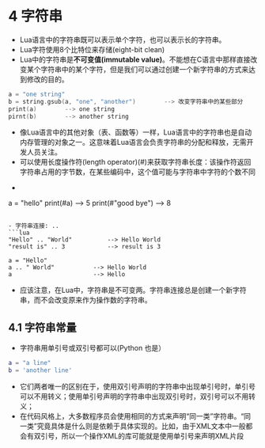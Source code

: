 # 4 字符串
- Lua语言中的字符串既可以表示单个字符，也可以表示长的字符串。
- Lua字符使用8个比特位来存储(eight-bit clean)
- Lua中的字符串是**不可变值(immutable value)**。不能想在C语言中那样直接改变某个字符串中的某个字符，但是我们可以通过创建一个新字符串的方式来达到修改的目的。
```C++
a = "one string"
b = string.gsub(a, "one", "another")        --> 改变字符串中的某些部分
print(a)        --> one string
pirnt(b)        --> another string
```

- 像Lua语言中的其他对象（表、函数等）一样，Lua语言中的字符串也是自动内存管理的对象之一。这意味着Lua语言会负责字符串的分配和释放，无需开发人员关注。
- 可以使用长度操作符(length operator)(#)来获取字符串长度：该操作符返回字符串占用的字节数，在某些编码中，这个值可能与字符串中字符的个数不同
- ```lua
a = "hello"
print(#a)           --> 5
print(#"good bye")  --> 8
```

- 字符串连接: ..
```lua
"Hello" .. "World"          --> Hello World
"result is" .. 3            --> result is 3

a = "Hello"
a .. " World"           --> Hello World
a                       --> Hello
```
- 应该注意，在Lua中，字符串是不可变两。字符串连接总是创建一个新字符串，而不会改变原来作为操作数的字符串。

## 4.1 字符串常量
- 字符串用单引号或双引号都可以(Python 也是）
```lua
a = "a line"
b = 'another line'
```
- 它们两者唯一的区别在于，使用双引号声明的字符串中出现单引号时，单引号可以不用转义；使用单引号声明的字符串中出现双引号时，双引号可以不用转义；
- 在代码风格上，大多数程序员会使用相同的方式来声明“同一类”字符串。“同一类”究竟具体是什么则是依赖于具体实现的。比如，由于XML文本中一般都会有双引号，所以一个操作XML的库可能就是使用单引号来声明XML片段
```lua

```

```lua

```
```lua

```

```lua

```


```lua

```

```lua

```

```lua

```
```lua

```

```lua

```
```lua

```

```lua

```
